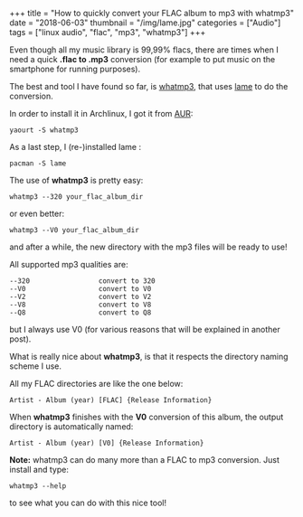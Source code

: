 +++
title = "How to quickly convert your FLAC album to mp3 with whatmp3"
date =  "2018-06-03"
thumbnail = "/img/lame.jpg"
categories = ["Audio"]
tags = ["linux audio", "flac", "mp3", "whatmp3"]
+++

Even though all my music library is 99,99% flacs, there are times when I need a quick **.flac to .mp3** conversion (for example to put music on the smartphone for running purposes).

The best and tool I have found so far, is [whatmp3](https://github.com/RecursiveForest/whatmp3), that uses [lame](http://lame.sourceforge.net/) to do the conversion.

In order to install it in Archlinux, I got it from [AUR](https://aur.archlinux.org/):

	yaourt -S whatmp3
	

As a last step, I (re-)installed lame :

	pacman -S lame
	
	

The use of **whatmp3** is pretty easy:

	whatmp3 --320 your_flac_album_dir
	
or even better:

	whatmp3 --V0 your_flac_album_dir


and after a while, the new directory with the mp3 files will be ready to use!


All supported mp3 qualities are:

	--320                 convert to 320
	--V0                  convert to V0
	--V2                  convert to V2
	--V8                  convert to V8
	--Q8                  convert to Q8


but I always use V0 (for various reasons that will be explained in another post).


What is really nice about **whatmp3**, is that it respects the directory naming scheme I use. 

All my FLAC directories are like the one below:

	Artist - Album (year) [FLAC] {Release Information}

When **whatmp3** finishes with the **V0** conversion of this album, the output directory is automatically named:

	Artist - Album (year) [V0] {Release Information}


**Note:** whatmp3 can do many more than a FLAC to mp3 conversion. Just install and type:

	whatmp3 --help

to see what you can do with this nice tool!